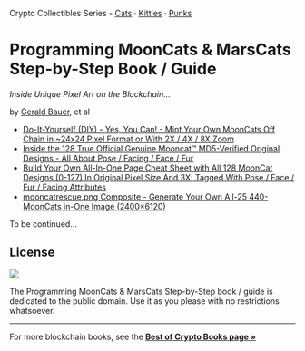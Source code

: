 Crypto Collectibles Series -
[Cats](https://github.com/cryptocopycats/programming-mooncats) ·
[Kitties](https://github.com/cryptocopycats/programming-cryptokitties) ·
[Punks](https://github.com/cryptopunksnotdead/programming-cryptopunks)



# Programming MoonCats & MarsCats Step-by-Step Book / Guide

_Inside Unique Pixel Art on the Blockchain..._

by [Gerald Bauer](https://github.com/geraldb), et al

- [Do-It-Yourself (DIY) - Yes, You Can! - Mint Your Own MoonCats Off Chain in ~24x24 Pixel Format or With 2X / 4X / 8X Zoom](01_mint.md)
- [Inside the 128 True Official Genuine Mooncat™ MD5-Verified Original Designs - All About Pose / Facing / Face / Fur](02_designs.md)
- [Build Your Own All-In-One Page Cheat Sheet with All 128 MoonCat Designs (0-127) In Original Pixel Size And 3X; Tagged With Pose / Face / Fur / Facing Attributes](03_designs_cheat.md)
- [mooncatrescue.png Composite - Generate Your Own All-25 440-MoonCats in-One Image (2400×6120)](04_composite.md)




To be continued...




## License

![](https://publicdomainworks.github.io/buttons/zero88x31.png)

The Programming MoonCats & MarsCats Step-by-Step book / guide
is dedicated to the public domain.
Use it as you please with no restrictions whatsoever.



---

For more blockchain books, see the [**Best of Crypto Books page »**](https://openblockchains.github.io/crypto-books/)


